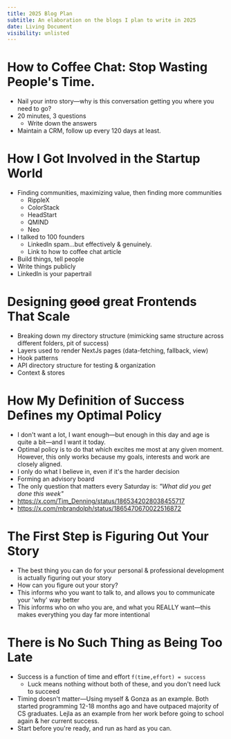 ```yaml
---
title: 2025 Blog Plan
subtitle: An elaboration on the blogs I plan to write in 2025
date: Living Document
visibility: unlisted
---
```


# How to Coffee Chat: Stop Wasting People's Time.

- Nail your intro story—why is this conversation getting you where you need to go?
- 20 minutes, 3 questions
  - Write down the answers
- Maintain a CRM, follow up every 120 days at least.

# How I Got Involved in the Startup World

- Finding communities, maximizing value, then finding more communities
  - RippleX
  - ColorStack
  - HeadStart
  - QMIND
  - Neo
- I talked to 100 founders
  - LinkedIn spam...but effectively & genuinely.
  - Link to how to coffee chat article
- Build things, tell people
- Write things publicly
- LinkedIn is your papertrail

# Designing ~~good~~ great Frontends That Scale

- Breaking down my directory structure (mimicking same structure across different folders, pit of success)
- Layers used to render NextJs pages (data-fetching, fallback, view)
- Hook patterns
- API directory structure for testing & organization
- Context & stores

# How My Definition of Success Defines my Optimal Policy

- I don't want a lot, I want enough—but enough in this day and age is quite a bit—and I want it today.
- Optimal policy is to do that which excites me most at any given moment. However, this only works because my goals, interests and work are closely aligned.
- I only do what I believe in, even if it's the harder decision
- Forming an advisory board
- The only question that matters every Saturday is: _"What did you get done this week"_
- https://x.com/Tim_Denning/status/1865342028038455717
- https://x.com/mbrandolph/status/1865470670022516872

# The First Step is Figuring Out Your Story

- The best thing you can do for your personal & professional development is actually figuring out your story
- How can you figure out your story?
- This informs who you want to talk to, and allows you to communicate your 'why' way better
- This informs who on who you are, and what you REALLY want—this makes everything you day far more intentional

# There is No Such Thing as Being Too Late

- Success is a function of time and effort `f(time,effort) = success`
  - Luck means nothing without both of these, and you don't need luck to succeed
- Timing doesn't matter—Using myself & Gonza as an example. Both started programming 12-18 months ago and have outpaced majority of CS graduates. Lejla as an example from her work before going to school again & her current success.
- Start before you're ready, and run as hard as you can.
